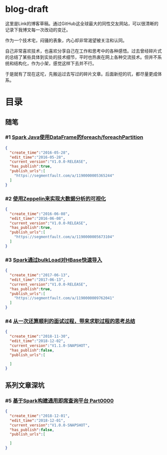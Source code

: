# blog-draft

这里是Link的博客草稿。通过GitHub这全球最大的同性交友网站，可以很清晰的记录下我博文每一次改动的变迁。

作为一个技术宅，闷骚的表象，内心却非常渴望被关注和认同。

自己非常喜欢技术，也喜欢分享自己在工作和思考中的各种感悟。过去曾经碎片式的总结了某些具体到实处的技术细节，平时也热衷在网上各种交流技术。但并不系统和结构化，作为小架，感觉这样下去并不行。

于是就有了现在这坨，先搬运过去写过的碎片文章。后面新挖的坑，都尽量更成体系。

# 目录

## 随笔

### #1 [Spark Java使用DataFrame的foreach/foreachPartition](https://github.com/LinkSe7en/blog-draft/blob/master/blogs/spark-foreach-partition-in-java.md)

```json
{
  "create_time":"2016-05-28",
  "edit_time":"2016-05-28",
  "current_version":"V1.0.0-RELEASE",
  "has_publish":true,
  "publish_urls":[
    "https://segmentfault.com/a/1190000005365244"
  ]
}
```

### #2 [使用Zeppelin来实现大数据分析的可视化](https://github.com/LinkSe7en/blog-draft/blob/master/blogs/hello-zeppelin.md)

```json
{
  "create_time":"2016-06-08",
  "edit_time":"2016-06-08",
  "current_version":"V1.0.0-RELEASE",
  "has_publish":true,
  "publish_urls":[
    "https://segmentfault.com/a/1190000005673104"
  ]
}
```

### #3 [Spark通过bulkLoad对HBase快速导入](https://github.com/LinkSe7en/blog-draft/blob/master/blogs/spark-hbase-bulkload.md)

```json
{
  "create_time":"2017-06-13",
  "edit_time":"2017-06-13",
  "current_version":"V1.0.0-RELEASE",
  "has_publish":true,
  "publish_urls":[
    "https://segmentfault.com/a/1190000009762041"
  ]
}
```

### #4 [从一次还算顺利的面试过程，带来求职过程的思考总结](https://github.com/LinkSe7en/blog-draft/blob/master/blogs/my-happy-career.md)

```json
{
  "create_time":"2018-11-30",
  "edit_time":"2018-12-02",
  "current_version":"V1.1.0-SNAPSHOT",
  "has_publish":false,
  "publish_urls":[

  ]
}
```

## 系列文章深坑

### #5 [基于Spark构建通用即席查询平台 Part0000](https://github.com/LinkSe7en/blog-draft/blob/master/blogs/very-exciting-spark-query-platform-part0000.md)

```json
{
  "create_time":"2018-12-01",
  "edit_time":"2018-12-01",
  "current_version":"V1.0.0-SNAPSHOT",
  "has_publish":false,
  "publish_urls":[

  ]
}
```
